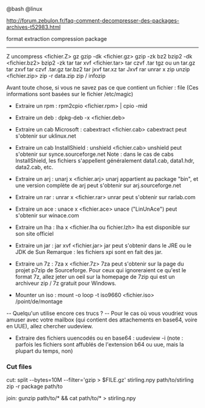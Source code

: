 @bash
@linux

http://forum.zebulon.fr/faq-comment-decompresser-des-packages-archives-t52983.html


 format              extraction               compression                  package
-----------------  ------------------------   ---------------------------  ------------
Z                  uncompress <fichier.Z>
gz                 gzip -dk <fichier.gz>      gzip -zk <fn>
bz2                bzip2 -dk <fichier.bz2>    bzip2 -zk <fn>
tar                tar xvf <fichier.tar>      tar czvf <fn>.tar <fn>
tgz ou un tar.gz   tar zxvf                   tar czvf <fn>.tar.gz <fn>
tar.bz2            tar jxvf
tar.xz             tar Jxvf
rar                unrar x <file>
zip                unzip <fichier.zip>        zip -r data.zip <fn>          zip / infozip


Avant toute chose, si vous ne savez pas ce que contient un fichier : file <fichier>
(Ces informations sont basées sur le fichier /etc/magic)

- Extraire un rpm : rpm2cpio <fichier.rpm> | cpio -mid
- Extraire un deb : dpkg-deb -x <fichier.deb>

- Extraire un cab Microsoft : cabextract <fichier.cab>
cabextract peut s'obtenir sur uklinux.net

- Extraire un cab InstallShield : unshield <fichier.cab>
unshield peut s'obtenir sur synce.sourceforge.net
Note : dans le cas de cabs InstallShield, les fichiers s'appellent généralement data1.cab, data1.hdr, data2.cab, etc.

- Extraire un arj : unarj x <fichier.arj>
unarj appartient au package "bin", et une version complète de arj peut s'obtenir sur arj.sourceforge.net

- Extraire un rar : unrar x <fichier.rar>
unrar peut s'obtenir sur rarlab.com

- Extraire un ace : unace x <fichier.ace>
unace ("LinUnAce") peut s'obtenir sur winace.com

- Extraire un lha : lha x <fichier.lha ou fichier.lzh>
lha est disponible sur son site officiel

- Extraire un jar : jar xvf <fichier.jar>
jar peut s'obtenir dans le JRE ou le JDK de Sun
Remarque : les fichiers xpi sont en fait des jar.

- Extraire un 7z : 7za x <fichier.7z>
7za peut s'obtenir sur la page du projet p7zip de Sourceforge.
Pour ceux qui ignoreraient ce qu'est le format 7z, allez jeter un oeil sur la homepage de 7zip qui est un archiveur zip / 7z gratuit pour Windows.

- Mounter un iso : mount -o loop -t iso9660 <fichier.iso> /point/de/montage

-- Quelqu'un utilise encore ces trucs ? --
Pour le cas où vous voudriez vous amuser avec votre mailbox (qui contient des attachements en base64, voire en UUE), allez chercher uudeview.

- Extraire des fichiers uuencodés ou en base64 : uudeview -i <fichier>
(note : parfois les fichiers sont affublés de l'extension b64 ou uue, mais la plupart du temps, non)


### Cut files

cut:
    split --bytes=10M --filter='gzip > $FILE.gz' stirling.npy  path/to/stirling
    zip -r package  path/to

join:
    gunzip path/to/* && cat path/to/* > stirling.npy
